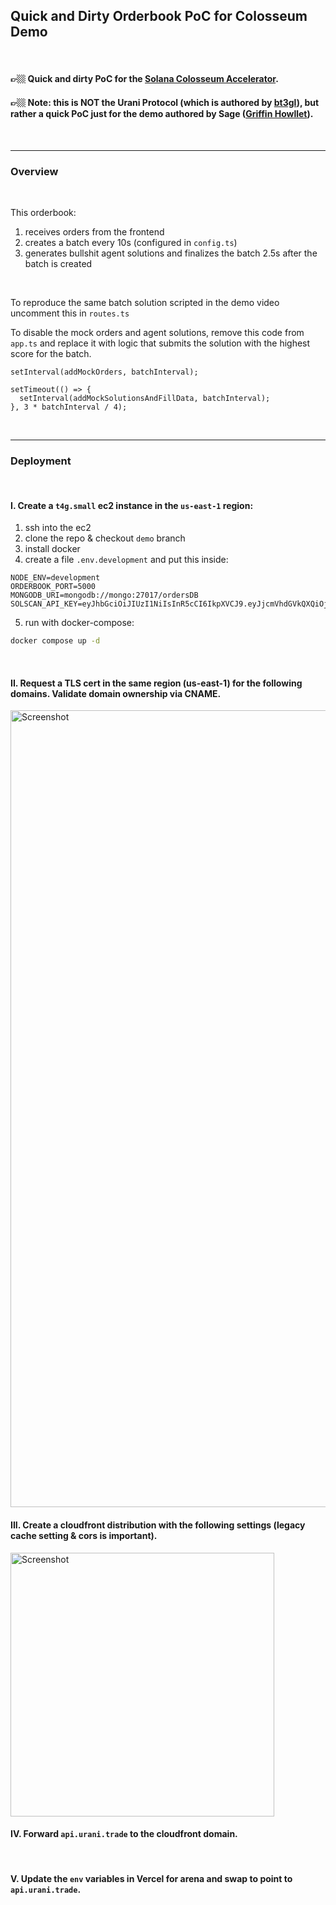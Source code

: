 ## Quick and Dirty Orderbook PoC for Colosseum Demo

<br>

#### 👉🏼 Quick and dirty PoC for the **<a href="https://www.loom.com/share/41396d9ef04e4a86bce179285d47dde6?sid=a7866556-53af-4bdd-954f-be840913afbd">Solana Colosseum Accelerator</a>**. 

#### 👉🏼 Note: this is NOT the Urani Protocol (which is authored by **[bt3gl](https://github.com/von-steinkirch)**), but rather a quick PoC just for the demo authored by **Sage ([Griffin Howllet](https://github.com/0xDualCube))**.



<br>

----

### Overview 


<br>

This orderbook:

1. receives orders from the frontend
2. creates a batch every 10s (configured in `config.ts`)
3. generates bullshit agent solutions and finalizes the batch 2.5s after the batch is created

<br>

To reproduce the same batch solution scripted in the demo video uncomment this in `routes.ts`

To disable the mock orders and agent solutions, remove this code from `app.ts` and replace it with logic that submits the solution with the highest score for the batch.

```
setInterval(addMockOrders, batchInterval);

setTimeout(() => {
  setInterval(addMockSolutionsAndFillData, batchInterval);
}, 3 * batchInterval / 4);
```

<br>

---
### Deployment

<br>

#### I. Create a `t4g.small` ec2 instance in the `us-east-1` region:

1. ssh into the ec2 
2. clone the repo & checkout `demo` branch
3. install docker
4. create a file `.env.development` and put this inside:

```
NODE_ENV=development
ORDERBOOK_PORT=5000
MONGODB_URI=mongodb://mongo:27017/ordersDB
SOLSCAN_API_KEY=eyJhbGciOiJIUzI1NiIsInR5cCI6IkpXVCJ9.eyJjcmVhdGVkQXQiOjE3MTcxNTgxMzU4MDgsImVtYWlsIjoiZ3JpZmYuaG93bEBnbWFpbC5jb20iLCJhY3Rpb24iOiJ0b2tlbi1hcGkiLCJpYXQiOjE3MTcxNTgxMzV9.jeI5psnDpF_HyLXRZyAA9MS1ULAHoIndd3myiLNroyg
```

5.  run with docker-compose:
```bash
docker compose up -d
```

<br>

#### II. Request a TLS cert in the same region (us-east-1) for the following domains. Validate domain ownership via CNAME.


<img width="1275" alt="Screenshot" src="https://github.com/zxSage/ORDERBOOK/assets/165684384/1d422f84-1725-4d24-9b0a-7992e7a59be3">

<br>

#### III. Create a cloudfront distribution with the following settings (legacy cache setting & cors is important).

<img width="422" alt="Screenshot" src="https://github.com/zxSage/ORDERBOOK/assets/165684384/09e7dd4e-c219-4caa-a405-fc66917109a7">

<br>

#### IV. Forward `api.urani.trade` to the cloudfront domain.

<br>

#### V. Update the `env` variables in Vercel for arena and swap to point to `api.urani.trade`.

<br>



